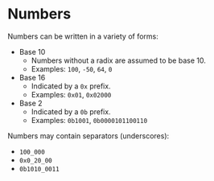 # Numbers

Numbers can be written in a variety of forms:

* Base 10
  * Numbers without a radix are assumed to be base 10.
  * Examples: `100`, `-50`, `64`, `0`
* Base 16
  * Indicated by a `0x` prefix.
  * Examples: `0x01`, `0x02000`
* Base 2
  * Indicated by a `0b` prefix.
  * Examples: `0b1001`, `0b0000101100110`

Numbers may contain separators \(underscores\):

* `100_000`
* `0x0_20_00`
* `0b1010_0011`

